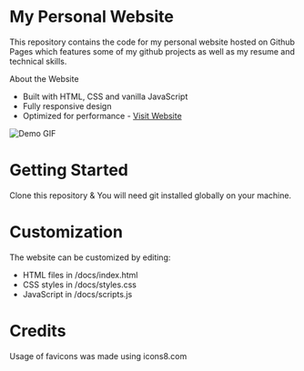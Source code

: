 # My Personal Website
This repository contains the code for my personal website hosted on Github Pages which features some of my github projects as well as my resume and technical skills.

About the Website
- Built with HTML, CSS and vanilla JavaScript
- Fully responsive design
- Optimized for performance - [Visit Website](https://0zmilad.github.io/0ZMilad/)

![Demo GIF](https://github.com/0ZMilad/0ZMilad/blob/2a6f2f106078f58fcc708e3de919f669d57ca3ff/docs/images/Web%20Demo%20Giff%202023.gif)

# Getting Started
Clone this repository & You will need git installed globally on your machine.
# Customization
The website can be customized by editing:
- HTML files in /docs/index.html
- CSS styles in /docs/styles.css
- JavaScript in /docs/scripts.js

# Credits
Usage of favicons was made using icons8.com

<!-- # Contact
Milad - Milad.Amini2026@gmail.com --> 

